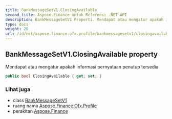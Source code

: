 ```yaml
---
title: BankMessageSetV1.ClosingAvailable
second_title: Aspose.Finance untuk Referensi .NET API
description: BankMessageSetV1 Properti. Mendapat atau mengatur apakah informasi pernyataan penutup tersedia
type: docs
weight: 20
url: /id/net/aspose.finance.ofx.profile/bankmessagesetv1/closingavailable/
---
```

## BankMessageSetV1.ClosingAvailable property

Mendapat atau mengatur apakah informasi pernyataan penutup tersedia

```csharp
public bool ClosingAvailable { get; set; }
```

### Lihat juga

* class [BankMessageSetV1](../)
* ruang nama [Aspose.Finance.Ofx.Profile](../../bankmessagesetv1/)
* perakitan [Aspose.Finance](../../../)


